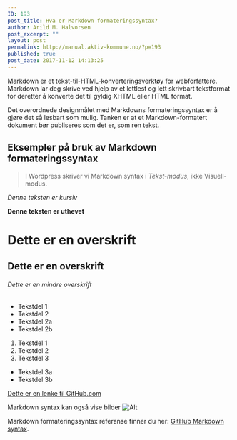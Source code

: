 ```yaml
---
ID: 193
post_title: Hva er Markdown formateringssyntax?
author: Arild M. Halvorsen
post_excerpt: ""
layout: post
permalink: http://manual.aktiv-kommune.no/?p=193
published: true
post_date: 2017-11-12 14:13:25
---
```

Markdown er et tekst-til-HTML-konverteringsverktøy for webforfattere. Markdown lar deg skrive ved hjelp av et lettlest og lett skrivbart tekstformat for deretter å konverte det til gyldig XHTML eller HTML format.

Det overordnede designmålet med Markdowns formateringssyntax er å gjøre det så lesbart som mulig. Tanken er at et Markdown-formatert dokument bør publiseres som det er, som ren tekst.

## Eksempler på bruk av Markdown formateringssyntax

>I Wordpress skriver vi Markdown syntax i *Tekst-modus*, ikke Visuell-modus.

*Denne teksten er kursiv*

**Denne teksten er uthevet**

# Dette er en overskrift
## Dette er en overskrift
###### Dette er en mindre overskrift

* Tekstdel 1
* Tekstdel 2
 * Tekstdel 2a
 * Tekstdel 2b

1. Tekstdel 1
2. Tekstdel 2
3. Tekstdel 3
 * Tekstdel 3a
 * Tekstdel 3b

[Dette er en lenke til GitHub.com](http://github.com)

Markdown syntax kan også vise bilder
![Alt](http://manual.aktiv-kommune.no/wp-content/uploads/2017/11/github_logo-e1510420098925.png "github")

Markdown formateringssyntax referanse finner du her: [GitHub Markdown syntax](https://guides.github.com/pdfs/markdown-cheatsheet-online.pdf).